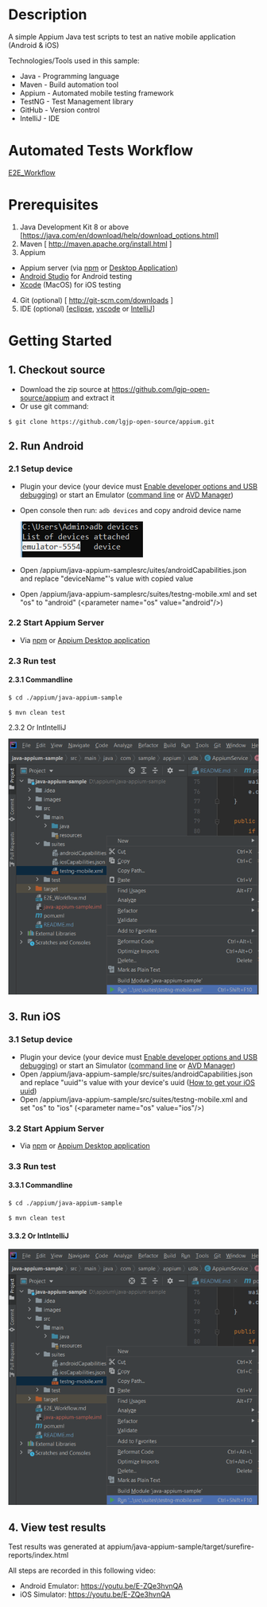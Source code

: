 # Description
A simple Appium Java test scripts to test an native mobile application (Android & iOS)

Technologies/Tools used in this sample:
- Java - Programming language
- Maven - Build automation tool
- Appium - Automated mobile testing framework
- TestNG - Test Management library
- GitHub - Version control
- IntelliJ - IDE

# Automated Tests Workflow
[E2E_Workflow](./E2E_Workflow.md)

# Prerequisites
1.  Java Development Kit 8 or above [https://java.com/en/download/help/download_options.html]
2.  Maven [ http://maven.apache.org/install.html ]
3.  Appium
   - Appium server (via [npm](https://appium.io/docs/en/about-appium/getting-started/?lang=en) or [Desktop Application](https://github.com/appium/appium-desktop))
   - [Android Studio](https://developer.android.com/studio) for Android testing
   - [Xcode](https://developer.apple.com/xcode/) (MacOS) for iOS testing
4.  Git (optional) [ http://git-scm.com/downloads ]
5.  IDE (optional) [[eclipse](https://www.eclipse.org/downloads/), [vscode](https://code.visualstudio.com/download) or [IntelliJ](https://www.jetbrains.com/idea/)]
# Getting Started
## 1. Checkout source 
   - Download the zip source at https://github.com/lgjp-open-source/appium and extract it
   - Or use git command: 
   ```console
   $ git clone https://github.com/lgjp-open-source/appium.git
   ```
## 2. Run Android
### 2.1 Setup device
- Plugin your device (your device must [Enable developer options and USB debugging](https://developer.android.com/studio/debug/dev-options)) or start an Emulator ([command line](https://developer.android.com/studio/run/emulator-commandline) or [AVD Manager](https://developer.android.com/studio/run/emulator#runningemulator))
- Open console then run: ```adb devices``` and copy android device name

   ![alt text](./images/adb-devices.png)

- Open /appium/java-appium-samplesrc/uites/androidCapabilities.json and replace "deviceName"'s value with copied value
- Open /appium/java-appium-samplesrc/suites/testng-mobile.xml and set "os" to "android" (\<parameter name="os" value="android"/>)
### 2.2 Start Appium Server
- Via [npm](https://appium.io/docs/en/about-appium/getting-started/?lang=en) or [Appium Desktop application]()
### 2.3 Run test
#### 2.3.1 Commandline
   ```console
   $ cd ./appium/java-appium-sample
   ```
   ```console
   $ mvn clean test
   ```
2.3.2 Or IntIntelliJ

![alt text](./images/IntIntelliJ.png)

## 3. Run iOS
### 3.1 Setup device
- Plugin your device (your device must [Enable developer options and USB debugging](https://developer.android.com/studio/debug/dev-options)) or start an Simulator ([command line](https://developer.android.com/studio/run/emulator-commandline) or [AVD Manager](https://developer.android.com/studio/run/emulator#runningemulator))
- Open /appium/java-appium-sample/src/suites/androidCapabilities.json and replace "uuid"'s value with your device's uuid ([How to get your iOS uuid]())
- Open /appium/java-appium-sample/src/suites/testng-mobile.xml and set "os" to "ios" (\<parameter name="os" value="ios"/>)
### 3.2 Start Appium Server
- Via [npm](https://appium.io/docs/en/about-appium/getting-started/?lang=en) or [Appium Desktop application]()
### 3.3 Run test
#### 3.3.1 Commandline
   ```console
   $ cd ./appium/java-appium-sample
   ```

   ```console
   $ mvn clean test
   ```
#### 3.3.2 Or IntIntelliJ

![alt text](./images/IntIntelliJ.png)

## 4. View test results
   Test results was generated at appium/java-appium-sample/target/surefire-reports/index.html

All steps are recorded in this following video:

- Android Emulator: https://youtu.be/E-ZQe3hvnQA
- iOS Simulator: https://youtu.be/E-ZQe3hvnQA
